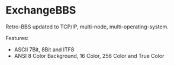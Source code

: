 # ExchangeBBS
Retro-BBS updated to TCP/IP, multi-node, multi-operating-system.

Features:
* ASCII 7Bit, 8Bit and ITF8
* ANSI 8 Color Background, 16 Color, 256 Color and True Color
